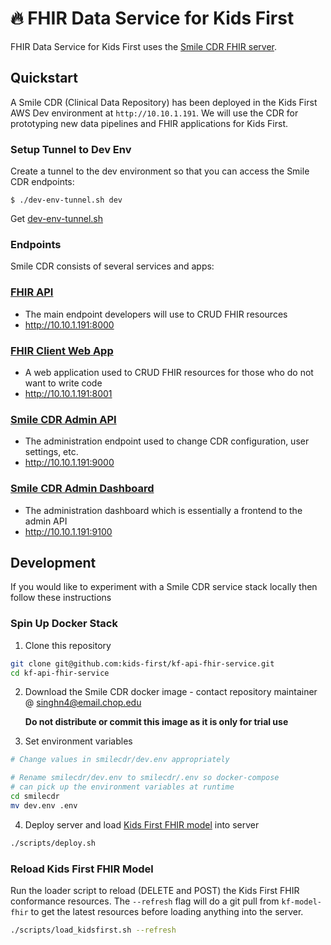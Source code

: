 # 🔥 FHIR Data Service for Kids First

FHIR Data Service for Kids First uses the [Smile CDR FHIR server](https://smilecdr.com/docs/).

## Quickstart

A Smile CDR (Clinical Data Repository) has been deployed in the Kids First AWS
Dev environment at `http://10.10.1.191`. We will use the CDR
for prototyping new data pipelines and FHIR applications for Kids First.

### Setup Tunnel to Dev Env
Create a tunnel to the dev environment so that you can access the Smile CDR
endpoints:

```shell
$ ./dev-env-tunnel.sh dev
```
Get [dev-env-tunnel.sh](https://github.com/kids-first/aws-infra-toolbox/blob/master/scripts/developer_scripts/dev-env-tunnel)

### Endpoints
Smile CDR consists of several services and apps:

### [FHIR API](https://smilecdr.com/docs/tutorial_and_tour/fhir_crud_operations.html)

- The main endpoint developers will use to CRUD FHIR resources
- http://10.10.1.191:8000

### [FHIR Client Web App](https://smilecdr.com/docs/fhir_repository/fhirweb_console.html)

- A web application used to CRUD FHIR resources for those who do not want to write code
- http://10.10.1.191:8001

### [Smile CDR Admin API](https://smilecdr.com/docs/fhir_repository/fhirweb_console.html)

- The administration endpoint used to change CDR configuration, user settings, etc.
- http://10.10.1.191:9000

### [Smile CDR Admin Dashboard](https://smilecdr.com/docs/modules/web_admin_console.html)

- The administration dashboard which is essentially a frontend to the admin API
- http://10.10.1.191:9100

## Development

If you would like to experiment with a Smile CDR service stack locally then
follow these instructions

### Spin Up Docker Stack

1. Clone this repository

```bash
git clone git@github.com:kids-first/kf-api-fhir-service.git
cd kf-api-fhir-service
```

2. Download the Smile CDR docker image - contact repository maintainer @ singhn4@email.chop.edu

    **Do not distribute or commit this image as it is only for trial use**

3. Set environment variables

```bash
# Change values in smilecdr/dev.env appropriately

# Rename smilecdr/dev.env to smilecdr/.env so docker-compose
# can pick up the environment variables at runtime
cd smilecdr
mv dev.env .env
```

4. Deploy server and load [Kids First FHIR model](https://github.com/kids-first/kf-model-fhir)
   into server

```bash
./scripts/deploy.sh
```

### Reload Kids First FHIR Model
Run the loader script to reload (DELETE and POST) the Kids First FHIR
conformance resources. The `--refresh` flag will do a git pull from
`kf-model-fhir` to get the latest resources before loading anything into
the server.

```bash
./scripts/load_kidsfirst.sh --refresh
```

